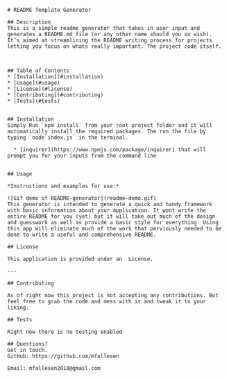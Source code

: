 
    # README Template Generator

    ## Description 
    This is a simple readme generator that takes in user input and generates a README.md file (or any other name should you so wish). It’s aimed at streamlining the README writing process for projects letting you focus on whats really important. The project code itself.
    
    
    
    ## Table of Contents
    * [Installation](#installation)
    * [Usage](#usage)
    * [License](#license)
    * [Contributing](#contributing)
    * [Tests](#tests)
      
    
    ## Installation
    Simply Run `npm install` from your root project folder and it will automatically install the required packages. The run the file by typing `node index.js` in the terminal.

      * [inquirer](https://www.npmjs.com/package/inquirer) that will prompt you for your inputs from the command line 
    
    
    ## Usage 
    
    *Instructions and examples for use:*
    
    ![Gif demo of README-generator](readme-demo.gif)
    This generator is intended to generate a quick and handy framework with basic information about your application. It wont write the entire README for you (yet) but it will take out much of the design and guesswork as well as provide a basic style for everything. Using this app will eliminate much of the work that perviously needed to be done to write a useful and comprehensive README.
    
    ## License
    
    This application is provided under an  License.
    
    ---
    
    ## Contributing
    
    As of right now this project is not accepting any contributions. But feel free to grab the code and mess with it and tweak it to your liking.
    
    ## Tests
    
    Right now there is no testing enabled
    
    ## Questions?
    Get in touch.
    GitHub: https://github.com/mfallesen
    
    Email: mfallesen2010@gmail.com 